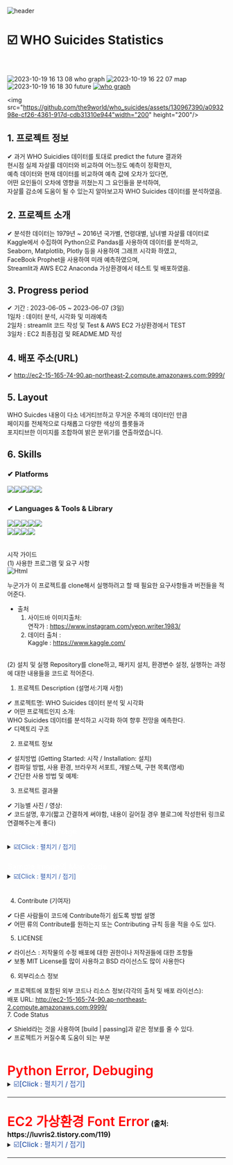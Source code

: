 ![header](https://capsule-render.vercel.app/api?section=footer&type=slice&reversal=true&color=gradient&height=170&text=WHO%20Suicides%20Statistics&animation=twinkling&fontSize=53&fontColor=fed&fontAlign=50&fontAlignY=50&textBg=true&&rotate=-3&desc=the9world&descSize=20&descAlign=50&descAlignY=15&stroke=9F1FF0&strokeWidth=1&)

# ☑️ WHO Suicides Statistics
<br><br>
![2023-10-19 16 13 08 who graph](https://github.com/the9world/who_suicides/assets/130967390/a093298e-cf26-4361-917d-cdb31310e944)
![2023-10-19 16 22 07 map](https://github.com/the9world/who_suicides/assets/130967390/fbb962e1-3a04-453f-9e1e-2bb6b8b00676)
![2023-10-19 16 18 30 future](https://github.com/the9world/who_suicides/assets/130967390/ad8cada5-b6c1-42bc-9550-7f6593dd2ff4)
[![who graph](https://github.com/the9world/who_suicides/assets/130967390/a093298e-cf26-4361-917d-cdb31310e944)](https://github.com/the9world/who_suicides/assets/130967390/a093298e-cf26-4361-917d-cdb31310e944)

<img src="https://github.com/the9world/who_suicides/assets/130967390/a093298e-cf26-4361-917d-cdb31310e944"width="200" height="200"/>


## 1. 프로젝트 정보  
✔ 과거 WHO Suicidies 데이터를 토대로 predict the future 결과와  
현시점 실제 자살률 데이터와 비교하여 어느정도 예측이 정확한지,  
예측 데이터와 현재 데이터를 비교하여 예측 값에 오차가 있다면,  
어떤 요인들이 오차에 영향을 끼쳤는지 그 요인들을 분석하여,  
자살률 감소에 도움이 될 수 있는지 알아보고자 WHO Suicides 데이터를 분석하였음.


## 2. 프로젝트 소개  
✔ 분석한 데이터는 1979년 ~ 2016년 국가별, 연령대별, 남녀별 자살률 데이터로  
Kaggle에서 수집하여 Python으로 Pandas를 사용하여 데이터를 분석하고,  
Seaborn, Matplotlib, Plotly 등을 사용하여 그래프 시각화 하였고,  
FaceBook Prophet을 사용하여 미래 예측하였으며,  
Streamlit과 AWS EC2 Anaconda 가상환경에서 테스트 및 배포하였음.

## 3. Progress period  
✔ 기간 : 2023-06-05 ~ 2023-06-07 (3일)  
1일차 : 데이터 분석, 시각화 및 미래예측  
2일차 : streamlit 코드 작성 및 Test & AWS EC2 가상환경에서 TEST  
3일차 : EC2 최종점검 및 README.MD 작성

## 4. 배포 주소(URL)  
✔ http://ec2-15-165-74-90.ap-northeast-2.compute.amazonaws.com:9999/  


## 5. Layout
WHO Suicdes 내용이 다소 네거티브하고 무거운 주제의 데이터인 만큼  
페이지를 전체적으로 다채롭고 다양한 색상의 플롯들과  
포지티브한 이미지를 조합하여 밝은 분위기를 연출하였습니다.  

## 6. Skills
### ✔ Platforms  
<img src="https://img.shields.io/badge/windows-0078D6?style=for-the-badge&logo=windows&logoColor=white"><img src="https://img.shields.io/badge/linux-FCC624?style=for-the-badge&logo=linux&logoColor=black"><img src="https://img.shields.io/badge/ANACONDA-44A833?style=badge&logo=anaconda&logoColor=white"><img src="https://img.shields.io/badge/AMAZON-AWS-232F3E?style=badge&logo=amazonaws&logoColor=white"><img src="https://img.shields.io/badge/GITHUB-181717?style=badge&logo=github&logoColor=white">

### ✔ Languages & Tools & Library  
<img src="https://img.shields.io/badge/PYTHON-3776AB?style=for-the-badge&logo=python&logoColor=white"><img src="https://img.shields.io/badge/GIT-F05032?style=badge&logo=git&logoColor=white"><img src="https://img.shields.io/badge/GOOGLE-COLAB-F9AB00?style=badge&logo=googlecolab&logoColor=white"><img src="https://img.shields.io/badge/STREAMLIT-FF4B4B?style=badge&logo=streamlit&logoColor=white"><img src="https://img.shields.io/badge/PLOTLY-3F4F75?style=badge&logo=plotly&logoColor=white"><br><img src="https://img.shields.io/badge/SEABORN-150458?style=badge&logoColor=white"><img src="https://img.shields.io/badge/MATPLOTLIB-D70F64?style=badge&logoColor=white"><img src="https://img.shields.io/badge/PANDAS-E40000?style=badge&logoColor=white"><img src="https://img.shields.io/badge/PROPHET-FF7300?style=badge&logoColor=white">
<br><br>

시작 가이드  
(1) 사용한 프로그램 및 요구 사항  
<img alt="Html" src ="https://img.shields.io/badge/Python-3.9.16-red&logo=ff&logoColor=fed"/>

누군가가 이 프로젝트를 clone해서 실행하려고 할 때 필요한 요구사항들과 버전들을 적어준다.

- 출처<br>
  1.  사이드바 이미지출처:  
  연작가 : https://www.instagram.com/yeon.writer.1983/
  2.  데이터 출처 :  
  Kaggle : https://www.kaggle.com/
<br><br>


(2) 설치 및 실행
Repository를 clone하고, 패키지 설치, 환경변수 설정, 실행하는 과정에 대한 내용들을 코드로 적어준다.  


1. 프로젝트 Description (설명서:기재 사항)

✔ 프로젝트명: WHO Suicides 데이터 분석 및 시각화<br>
✔ 어떤 프로젝트인지 소개:  
WHO Suicides 데이터를 분석하고 시각화 하여 향후 전망을 예측한다.  <br>
✔ 디렉토리 구조<br>

2. 프로젝트 정보

✔ 설치방법 (Getting Started: 시작 / Installation: 설치)  
✔ 컴파일 방법, 사용 환경, 브라우저 서포트, 개발스택, 구현 목록(명세)  
✔ 간단한 사용 방법 및 예제:<br>

3. 프로젝트 결과물

✔ 기능별 사진 / 영상:<br>
✔ 코드설명, 후기(짧고 간결하게 써야함, 내용이 길어질 경우 블로그에 작성한뒤 링크로 연결해주는게 좋다)<br>
<span style="color:white; font-weight:400;font-size:18px">
URL Sample Image</span>
<details><summary> 
<span style="color:#2D57A9;font-weight:400;font-size:15x">
☑️[Click : 펼치기 / 접기]</span>
</summary>

![](2023-06-11-01-13-30.png)
</details>
<br>

<span style="color:white; font-weight:400;font-size:18px">
Sample Image의 Map Code</span>
<details><summary> 
<span style="color:#2D57A9;font-weight:400;font-size:15x">
☑️[Click : 펼치기 / 접기]</span>
</summary>
<br>
plotly express의 px.choropleth 함수 사용

```python
count_max_sui=pd.DataFrame(df.groupby(['year','country'])['suicides_no'].sum().reset_index())

fig4 = px.choropleth(count_max_sui.sort_values("year"), 
                        locations = 'country',
                        color = "suicides_no",
                        color_continuous_scale = 'bluyl',
                        locationmode='country names',
                        animation_frame= 'year')
fig4.update_layout( title=
               {'text': 'World Suicides Map',
                     'y': 1.0,
                     'x': 0.15,
                     'yanchor': 'top',
                     'font': {'size': 45}        }     )
```

</details>
<br>


4. Contribute (기여자)

✔ 다른 사람들이 코드에 Contribute하기 쉽도록 방법 설명  
✔ 어떤 류의 Contribute를 원하는지 또는 Contributing 규칙 등을 적을 수도 있다.

5. LICENSE

✔ 라이선스 : 저작물의 수정 배포에 대한 권한이나 저작권들에 대한 조항들  
✔ 보통 MIT License를 많이 사용하고 BSD 라이선스도 많이 사용한다

6. 외부리소스 정보

✔ 프로젝트에 포함된 외부 코드나 리소스 정보(각각의 출처 및 배포 라이선스):  
배포 URL: http://ec2-15-165-74-90.ap-northeast-2.compute.amazonaws.com:9999/  
7. Code Status

✔ Shield라는 것을 사용하여 [build | passing]과 같은 정보를 줄 수 있다.  
✔ 프로젝트가 커질수록 도움이 되는 부분  
<br><br>




<span style="color:red; font-weight:600;font-size:30px">
Python Error, Debuging
</span>
<details><summary>
<span style="color:#2D57A9;font-weight:500;font-size:16px">
☑️[Click : 펼치기 / 접기]</span>
</summary>

```python
# tab 기능 Warning message
tab1, tab2 = st.tabs(df, df1)
   with tab1:
   with tab2:
"""
Streamlit의 st.tab을 사용하면
대시보드에서 st.tab은 beta 기능이라는 Warning 메세지가 출력되어
비슷한 기능인 st.columns로 대체하였음.
"""
col1, col2 = st.columns(2)
   with col1:
   with col2:
```

```python
# 1. 미래예측 에러

df_prophet= df.copy()
df_prophet.reset_index(drop=False, inplace=True)
df_prophet.columns = ['ds', 'y']
df_prophet= df_prophet[:]

m= Prophet()
m.fit(df_prophet)
future= m.make_future_dataframe(periods=5, freq='Y')
forecast= m.predict(future)

fig= m.plot(forecast)

""" 
Prophet을 활용한 미래예측에는 YY/MM/DD(년월일) 전부가 필요하지만,
who_suicides의 year column은 "연도" 뿐인 데이터라서 Prophet에서 error가 발생,
기존 데이터 year column의 값 "연도"에 +"-01-01"을 추가하여 해결하였다.
"""

# 2. 해결

df['year'] = df['year'].astype(str) + '-01-01'

df_prophet= df.copy()
df_prophet.reset_index(drop=False, inplace=True)
df_prophet.columns = ['ds', 'y']
df_prophet= df_prophet[:]

m= Prophet()
m.fit(df_prophet)
future= m.make_future_dataframe(periods=5, freq='Y')
forecast= m.predict(future)

fig= m.plot(forecast)
```
</details>

---
<br>
<span style="color:red;font-weight:600;font-size:30px">
EC2 가상환경 Font Error</span>  

<span style="color:#000000;font-weight:600;font-size:16px">
(출처: https://luvris2.tistory.com/119)
</span>
<details><summary>
<span style="color:#2D57A9;font-weight:500;font-size:16px">
☑️[Click : 펼치기 / 접기]</span>
</summary>  

   - 폰트 관리 유틸리티 설치
```
sudo yum install fontconfig
```

   - 네이버 나눔 폰트 다운로드 후 압축 풀기
```
curl -o nanumfont.zip http://cdn.naver.com/naver/NanumFont/fontfiles/
NanumFont_TTF_ALL.zip 

sudo unzip -d /usr/share/fonts/nanum nanumfont.zip
```

  - 시스템 내 폰트의 캐쉬 정보 업데이트 (-f:강제생성, -v:진행도보기)
```
sudo fc-cache -f -v
```

   - 폰트 리스트 확인
```
fc-list
```

1. 리눅스(linux) 운영체제에서 matplotlib 한글 사용하기  
   - 한글폰트 유무 확인
fontconfig 를 이용하여 사용할 한글 폰트 확인  
저는 나눔고딕체를 사용할 예정이며, 리눅스 폰트 폴더에 설치해둔 상태입니다.  

- 터미널에서 fc-list 명령어 실행
     - 설치된 한글 폰트의 이름 확인
```
fc-list
```

- 한글폰트 설정
python을 입력하여 아래의 코드를 한 줄 한 줄 쳐서 확인  
파이썬의 버전과 설치 위치, 캐시 정보가 담긴 폴더의 이름을 알기 위함  
```
# 터미널에 입력
python
```
```
# 파이썬 에디터에 입력
import matplotlib
print(matplotlib.__version__) # matplotlib 버전확인
print(matplotlib.__file__) # 설치 폴더 경로 확인
print(matplotlib.get_cachedir()) # 캐시 폴더 경로 확인
```
- matplotlib에 한글 폰트 추가
  - 위에서 확인한 자신의 설치 폴더 경로에 맞게 폰트를 복사해줍니다.
  - 그 후 matplotlib의 폰트 캐시를 삭제합니다.  
      이는 새로 설치한 폰트를 업데이트해주는 역할을 합니다.
  - 저는 폰트 폴더에 모든 파일을 복사해서 넣어주었습니다.

```
# 터미널에 입력
#sudo cp -r /usr/share/fonts/truetype/nanum/Nanum* 아까 확인한 설치 폴더 위치+mpl-data/fonts/ttf/

sudo cp -r /usr/share/fonts/* /home/ec2-user/anaconda3/envs/streamlit3.7/lib/python3.7/site-packages/matplotlib/mpl-data/fonts/ttf/

rm -rf /home/ec2-user/.cache/matplotlib/*
```

- matplotlib에 한글 폰트 확인
  - python을 입력하여 아래의 코드를 한줄한줄 쳐서 확인해봅니다.
  - 이는 matplotlib에 추가한 한글 폰트가 정상적으로 추가되었는지 확인하기 위함입니다.
  - 코드 입력시 리스트가 보인다면 성공적으로 한글 폰트가 추가된 것입니다.
```
# 터미널에 입력
python
```

```
# 파이썬 에디터에 입력
import matplotlib
import matplotlib.font_manager

# 폰트 전체 리스트 확인
[i.fname for i in matplotlib.font_manager.fontManager.ttflist]

# 나눔 폰트 설치 확인
[f.name for f in matplotlib.font_manager.fontManager.ttflist if 'Nanum' in f.name]
```
</details>  

---  
